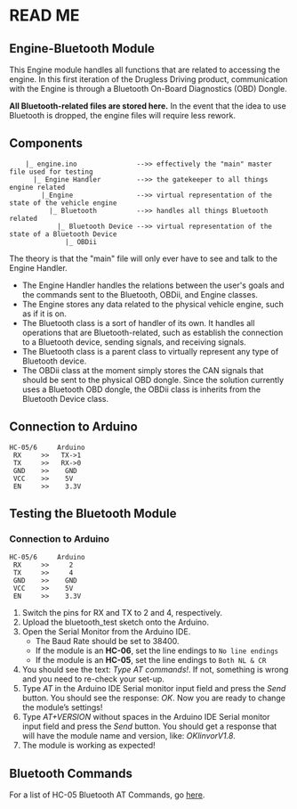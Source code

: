 # READ ME
## Engine-Bluetooth Module
This Engine module handles all functions that are related to accessing the engine. In this first iteration of the Drugless Driving product, communication with the Engine is through a Bluetooth On-Board Diagnostics (OBD) Dongle. 

**All Bluetooth-related files are stored here.** In the event that the idea to use Bluetooth is dropped, the engine files will require less rework.

## Components
		|_ engine.ino               -->> effectively the "main" master file used for testing
		  |_ Engine Handler         -->> the gatekeeper to all things engine related
		    |_Engine                -->> virtual representation of the state of the vehicle engine
		      |_ Bluetooth          -->> handles all things Bluetooth related
		        |_ Bluetooth Device -->> virtual representation of the state of a Bluetooth Device
		          |_ OBDii

The theory is that the "main" file will only ever have to see and talk to the Engine Handler. 
- The Engine Handler handles the relations between the user's goals and the commands sent to the Bluetooth, OBDii, and Engine classes.
- The Engine stores any data related to the physical vehicle engine, such as if it is on. 
- The Bluetooth class is a sort of handler of its own. It handles all operations that are Bluetooth-related, such as establish the connection to a Bluetooth device, sending signals, and receiving signals. 
- The Bluetooth class is a parent class to virtually represent any type of Bluetooth device.
- The OBDii class at the moment simply stores the CAN signals that should be sent to the physical OBD dongle. Since the solution currently uses a Bluetooth OBD dongle, the OBDii class is inherits from the Bluetooth Device class. 

## Connection to Arduino
	HC-05/6     Arduino
	 RX     >>   TX->1
	 TX     >>   RX->0
	 GND    >>    GND
	 VCC    >>    5V
	 EN     >>    3.3V

## Testing the Bluetooth Module
### Connection to Arduino
	HC-05/6     Arduino
	 RX     >>     2
	 TX     >>     4
	 GND    >>    GND
	 VCC    >>    5V
	 EN     >>    3.3V
1. Switch the pins for RX and TX to 2 and 4, respectively.
2. Upload the bluetooth_test sketch onto the Arduino. 
3. Open the Serial Monitor from the Arduino IDE.
	* The Baud Rate should be set to 38400.
	* If the module is an **HC-06**, set the line endings to `No line endings`
	* If the module is an **HC-05**, set the line endings to `Both NL & CR`
4. You should see the text: *Type AT commands!*. If not, something is wrong and you need to re-check your set-up.
5. Type *AT* in the Arduino IDE Serial monitor input field and press the _Send_ button. You should see the response: *OK*. Now you are ready to change the module’s settings!
6. Type *AT+VERSION* without spaces in the Arduino IDE Serial monitor input field and press the _Send_ button. You should get a response that will have the module name and version, like: *OKlinvorV1.8*.
7. The module is working as expected!

## Bluetooth Commands
For a list of HC-05 Bluetooth AT Commands, go [here]( https://www.teachmemicro.com/hc-05-bluetooth-command-list/).